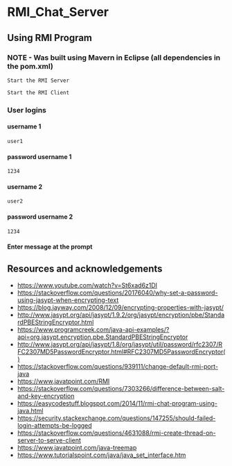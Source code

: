 # RMI_Chat_Server

## Using RMI Program

### NOTE - Was built using Mavern in Eclipse (all dependencies in the pom.xml)
```
Start the RMI Server
```
```
Start the RMI Client
```
### User logins
#### username 1
```
user1 
```
#### password username 1
```
1234
```
#### username 2
```
user2
```
#### password username 2
```
1234
```
#### Enter message at the prompt

## Resources and acknowledgements

* https://www.youtube.com/watch?v=St6xad6z1DI
* https://stackoverflow.com/questions/20176040/why-set-a-password-using-jasypt-when-encrypting-text
* https://blog.jayway.com/2008/12/09/encrypting-properties-with-jasypt/
* http://www.jasypt.org/api/jasypt/1.9.2/org/jasypt/encryption/pbe/StandardPBEStringEncryptor.html
* https://www.programcreek.com/java-api-examples/?api=org.jasypt.encryption.pbe.StandardPBEStringEncryptor
* http://www.jasypt.org/api/jasypt/1.8/org/jasypt/util/password/rfc2307/RFC2307MD5PasswordEncryptor.html#RFC2307MD5PasswordEncryptor()
* https://stackoverflow.com/questions/939111/change-default-rmi-port-java
* https://www.javatpoint.com/RMI
* https://stackoverflow.com/questions/7303266/difference-between-salt-and-key-encryption
* https://easycodestuff.blogspot.com/2014/11/rmi-chat-program-using-java.html
* https://security.stackexchange.com/questions/147255/should-failed-login-attempts-be-logged
* https://stackoverflow.com/questions/4631088/rmi-create-thread-on-server-to-serve-client
* https://www.javatpoint.com/java-treemap
* https://www.tutorialspoint.com/java/java_set_interface.htm
